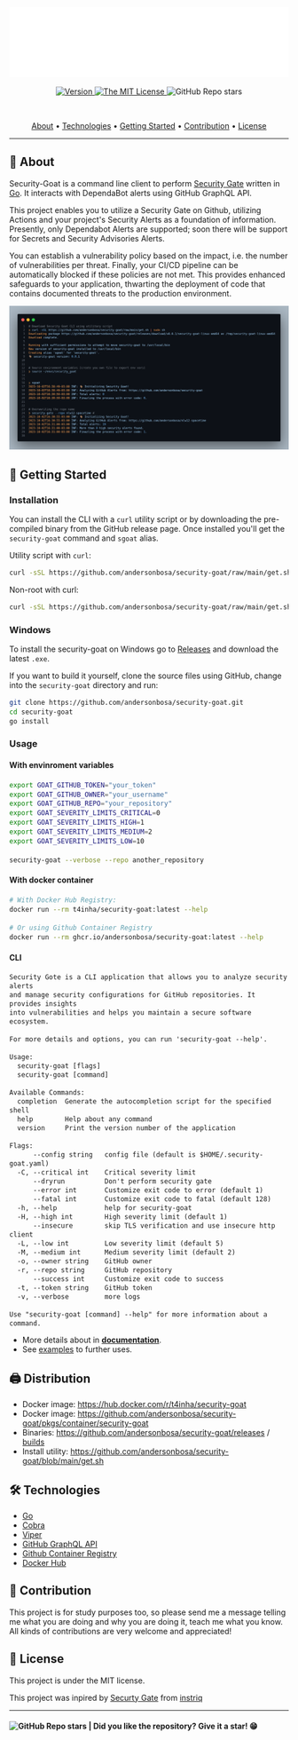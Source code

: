 <section align="center">

  <img src="docs/assets/banner.svg" title="Project banner" alt="Project banner" />

<br>

<p>
  <a href="./security-goat/.version">
    <img src="https://img.shields.io/badge/version-0.0.1-yellow.svg?style=flat-square" alt="Version">
  </a>
  <a href="./LICENSE">
    <img src="https://img.shields.io/badge/license-MIT-green.svg?style=flat-square" alt="The MIT License">
  </a>
  <img src="https://img.shields.io/github/stars/andersonbosa/security-goat?style=flat-square" alt="GitHub Repo stars">
</p>

<br>

  <!-- badges -->

  <p>
    <a href="#about">About</a> •
    <a href="#technologies">Technologies</a> •
    <a href="#getting-started">Getting Started</a> •
    <a href="#contribution">Contribution</a> •
    <a href="#license">License</a>
  </p>
</section>

---


<h2 id="about">💬 About</h2>

Security-Goat is a command line client to perform [Security Gate](#) written in [Go](#). It interacts with DependaBot alerts using GitHub GraphQL API.

This project enables you to utilize a Security Gate on Github, utilizing Actions and your
project's Security Alerts as a foundation of information. Presently, only Dependabot Alerts are supported;
soon there will be support for Secrets and Security Advisories Alerts.

You can establish a vulnerability policy based on the impact, i.e. the number of vulnerabilities
per threat. Finally, your CI/CD pipeline can be automatically blocked if these policies are not met.
This provides enhanced safeguards to your application, thwarting the deployment of code that contains
documented threats to the production environment.

![code snap](docs/assets/snap.png)

<h2 id="getting-started"> 🚶 Getting Started</h2>

### Installation

You can install the CLI with a `curl` utility script or by downloading the pre-compiled binary from the GitHub release page.
Once installed you'll get the `security-goat` command and `sgoat` alias.

Utility script with `curl`:
```bash
curl -sSL https://github.com/andersonbosa/security-goat/raw/main/get.sh | sudo sh
```

Non-root with curl:
```bash
curl -sSL https://github.com/andersonbosa/security-goat/raw/main/get.sh | sh
```

### Windows
To install the security-goat on Windows go to [Releases](https://github.com/andersonbosa/security-goat/releases) and download the latest `.exe`.

If you want to build it yourself, clone the source files using GitHub, change into the `security-goat` directory and run:
```bash
git clone https://github.com/andersonbosa/security-goat.git
cd security-goat
go install
```

### Usage

#### With envinroment variables

```bash
export GOAT_GITHUB_TOKEN="your_token"
export GOAT_GITHUB_OWNER="your_username"
export GOAT_GITHUB_REPO="your_repository"
export GOAT_SEVERITY_LIMITS_CRITICAL=0
export GOAT_SEVERITY_LIMITS_HIGH=1
export GOAT_SEVERITY_LIMITS_MEDIUM=2
export GOAT_SEVERITY_LIMITS_LOW=10

security-goat --verbose --repo another_repository
```

#### With docker container

```bash
# With Docker Hub Registry:
docker run --rm t4inha/security-goat:latest --help

# Or using Github Container Registry
docker run --rm ghcr.io/andersonbosa/security-goat:latest --help
```

#### CLI

```
Security Gote is a CLI application that allows you to analyze security alerts
and manage security configurations for GitHub repositories. It provides insights
into vulnerabilities and helps you maintain a secure software ecosystem.

For more details and options, you can run 'security-goat --help'.

Usage:
  security-goat [flags]
  security-goat [command]

Available Commands:
  completion  Generate the autocompletion script for the specified shell
  help        Help about any command
  version     Print the version number of the application

Flags:
      --config string   config file (default is $HOME/.security-goat.yaml)
  -C, --critical int    Critical severity limit
      --dryrun          Don't perform security gate
      --error int       Customize exit code to error (default 1)
      --fatal int       Customize exit code to fatal (default 128)
  -h, --help            help for security-goat
  -H, --high int        High severity limit (default 1)
      --insecure        skip TLS verification and use insecure http client
  -L, --low int         Low severity limit (default 5)
  -M, --medium int      Medium severity limit (default 2)
  -o, --owner string    GitHub owner
  -r, --repo string     GitHub repository
      --success int     Customize exit code to success
  -t, --token string    GitHub token
  -v, --verbose         more logs

Use "security-goat [command] --help" for more information about a command.
```

* More details about in [**documentation**](docs/index.md).
* See [examples](https://github.com/andersonbosa/security-goat/blob/main/examples/README.md) to further uses.

<h2 id="distribution"> 🖨️ Distribution</h2>

- Docker image: https://hub.docker.com/r/t4inha/security-goat
- Docker image: https://github.com/andersonbosa/security-goat/pkgs/container/security-goat
- Binaries: https://github.com/andersonbosa/security-goat/releases / [builds](https://github.com/andersonbosa/security-goat/tree/main/build)
- Install utility: https://github.com/andersonbosa/security-goat/blob/main/get.sh

<h2 id="technologies"> 🛠️ Technologies</h2>

* [Go](#)
* [Cobra](#)
* [Viper](#)
* [GitHub GraphQL API](#)
* [Github Container Registry](#)
* [Docker Hub](#)


<h2 id="contribution">🤝 Contribution</h2>

<p>
  This project is for study purposes too, so please send me a message telling me what you are doing and why you are doing it, teach me what you know. All kinds of contributions are very welcome and appreciated!
</p>


<h2 id="license"> 📝 License</h2>

This project is under the MIT license.

This project was inpired by [Securty Gate](https://github.com/instriq/security-gate) from [instriq](https://github.com/instriq) 

---

<h4>  
  <img alt="GitHub Repo stars" src="https://img.shields.io/github/stars/andersonbosa/security-goat?style=social">
  | Did you like the repository? Give it a star! 😁
</h4>


<!-- Links -->
